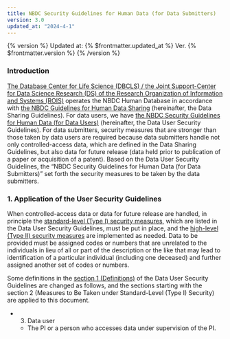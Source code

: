 ```yaml
---
title: NBDC Security Guidelines for Human Data (for Data Submitters)
version: 3.0
updated_at: "2024-4-1"
---
```


{% version %}
Updated at: {% $frontmatter.updated_at %}
Ver. {% $frontmatter.version %}
{% /version %}

### Introduction

[The Database Center for Life Science (DBCLS) / the Joint Support-Center for Data Science Research (DS) of the Research Organization of Information and Systems (ROIS)](https://dbcls.rois.ac.jp/index-en.html) operates the NBDC Human Database in accordance with [the NBDC Guidelines for Human Data Sharing](/en/guidelines/data-sharing-guidelines) (hereinafter, the Data Sharing Guidelines). For data users, we have [the NBDC Security Guidelines for Human Data (for Data Users)](/en/guidelines/security-guidelines-for-users) (hereinafter, the Data User Security Guidelines). For data submitters, security measures that are stronger than those taken by data users are required because data submitters handle not only controlled-access data, which are defined in the Data Sharing Guidelines, but also data for future release (data held prior to publication of a paper or acquisition of a patent). Based on the Data User Security Guidelines, the “NBDC Security Guidelines for Human Data (for Data Submitters)” set forth the security measures to be taken by the data submitters.

### 1. Application of the User Security Guidelines

When controlled-access data or data for future release are handled, in principle the [standard-level (Type I) security measures](/en/guidelines/security-guidelines-for-users#typeI), which are listed in the Data User Security Guidelines, must be put in place, and the [high-level (Type II) security measures](/en/guidelines/security-guidelines-for-users#typeII) are implemented as needed. Data to be provided must be assigned codes or numbers that are unrelated to the individuals in lieu of all or part of the description or the like that may lead to identification of a particular individual (including one deceased) and further assigned another set of codes or numbers.

Some definitions in the [section 1 (Definitions)](/en/guidelines/security-guidelines-for-users#yougo) of the Data User Security Guidelines are changed as follows, and the sections starting with the section 2 (Measures to Be Taken under Standard-Level (Type I) Security) are applied to this document.

- 3. Data user
  - The PI or a person who accesses data under supervision of the PI.
